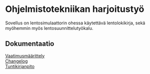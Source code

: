 # Ohjelmistotekniikan harjoitustyö

Sovellus on lentosimulaattorin ohessa käytettävä lentolokikirja, sekä myöhemmin myös lentosuunnittelutyökalu.

## Dokumentaatio

[Vaatimusmäärittely](dokumentaatio/vaatimusmaarittely.md)  
[Changelog](dokumentaatio/changelog.md)  
[Tuntikirjanpito](dokumentaatio/tuntikirjanpito.md)
